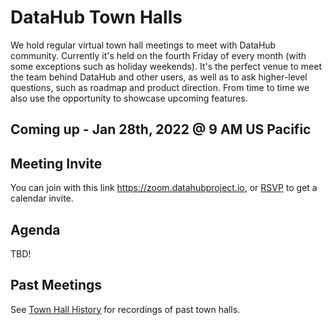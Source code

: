 # DataHub Town Halls

We hold regular virtual town hall meetings to meet with DataHub community. 
Currently it's held on the fourth Friday of every month (with some exceptions such as holiday weekends).
It's the perfect venue to meet the team behind DataHub and other users, as well as to ask higher-level questions, such as roadmap and product direction.
From time to time we also use the opportunity to showcase upcoming features.

## Coming up - Jan 28th, 2022 @ 9 AM US Pacific

## Meeting Invite

You can join with this link https://zoom.datahubproject.io, or [RSVP](https://www.addevent.com/event/WE11214120) to get a calendar invite. 

## Agenda

TBD!

## Past Meetings

See [Town Hall History](townhall-history.md) for recordings of past town halls.
